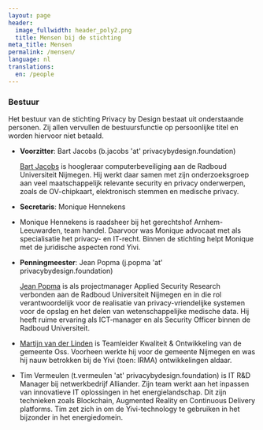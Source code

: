 ```yaml
---
layout: page
header:
  image_fullwidth: header_poly2.png
  title: Mensen bij de stichting
meta_title: Mensen
permalink: /mensen/
language: nl
translations:
  en: /people
---
```


### Bestuur

Het bestuur van de stichting Privacy by Design bestaat uit
onderstaande personen. Zij allen vervullen de bestuursfunctie op
persoonlijke titel en worden hiervoor niet betaald.

 * **Voorzitter**: Bart Jacobs (b.jacobs 'at' privacybydesign.foundation)

   [Bart Jacobs](http://www.cs.ru.nl/~bart) is hoogleraar
   computerbeveiliging aan de Radboud Universiteit Nijmegen. Hij werkt
   daar samen met zijn onderzoeksgroep aan veel maatschappelijk
   relevante security en privacy onderwerpen, zoals de OV-chipkaart,
   elektronisch stemmen en medische privacy.

 * **Secretaris**: Monique Hennekens

 * Monique Hennekens is raadsheer bij het gerechtshof
   Arnhem-Leeuwarden, team handel. Daarvoor was Monique advocaat met
   als specialisatie het privacy- en IT-recht. Binnen de stichting
   helpt Monique met de juridische aspecten rond Yivi.

 * **Penningmeester**: Jean Popma (j.popma 'at' privacybydesign.foundation) 

   [Jean Popma](https://www.linkedin.com/in/jeanpopma) is als
   projectmanager Applied Security Research verbonden aan de Radboud
   Universiteit Nijmegen en in die rol verantwoordelijk voor de
   realisatie van privacy-vriendelijke systemen voor de opslag en het
   delen van wetenschappelijke medische data.  Hij heeft ruime
   ervaring als ICT-manager en als Security Officer binnen de Radboud
   Universiteit.

 * [Martijn van der Linden](https://nl.linkedin.com/in/mmjvdlinden) is
   Teamleider Kwaliteit & Ontwikkeling van de gemeente Oss. Voorheen
   werkte hij voor de gemeente Nijmegen en was hij nauw betrokken bij
   de Yivi (toen: IRMA) ontwikkelingen aldaar.

 * Tim Vermeulen (t.vermeulen 'at' privacybydesign.foundation) is IT
   R&D Manager bij netwerkbedrijf Alliander. Zijn team werkt aan het
   inpassen van innovatieve IT oplossingen in het
   energielandschap. Dit zijn technieken zoals Blockchain, Augmented
   Reality en Continuous Delivery platforms. Tim zet zich in om de
   Yivi-technology te gebruiken in het bijzonder in het energiedomein.


<!-- 

### Ontwikkelaars 

Sietse Ringers (s.ringers 'at' privacybydesign.foundation) is *chief 
architect* en *lead developer* van de stichting Privacy by
Design. Daarnaast zijn door de volgende mensen actief (geweest) bij de
ontwikkeling van de software and de webpagina's van de stichting.

#### Actieve ontwikkelaars

* Sietse Ringers
* Ivar Derksen
* Maja Reißner
* David Venhoek
* Leon Botros
* Bart Jacobs

#### Voormalige ontwikkelaars

* Hanna Schraffenberger
* Fabian van den Broek
* Tomas Harreveld
* Ayke van Laethem
* Koen van Ingen
* Joost van Dijk
* [Maarten Everts](https://nn8.nl/)
* Wouter Lueks
* Roland van Rijswijk-Deij
* Pim Vullers
* Bas Westerbaan

-->